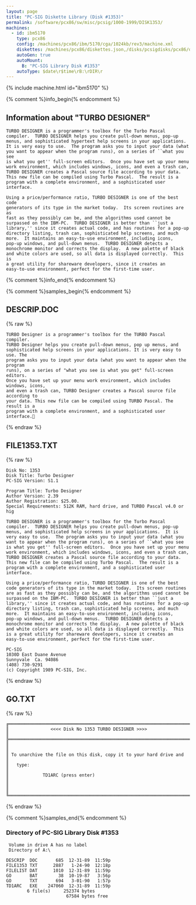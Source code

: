 ```yaml
---
layout: page
title: "PC-SIG Diskette Library (Disk #1353)"
permalink: /software/pcx86/sw/misc/pcsig/1000-1999/DISK1353/
machines:
  - id: ibm5170
    type: pcx86
    config: /machines/pcx86/ibm/5170/cga/1024kb/rev3/machine.xml
    diskettes: /machines/pcx86/diskettes.json,/disks/pcsigdisks/pcx86/diskettes.json
    autoGen: true
    autoMount:
      B: "PC-SIG Library Disk #1353"
    autoType: $date\r$time\rB:\rDIR\r
---
```


{% include machine.html id="ibm5170" %}

{% comment %}info_begin{% endcomment %}

## Information about "TURBO DESIGNER"

    TURBO DESIGNER is a programmer's toolbox for the Turbo Pascal
    compiler.  TURBO DESIGNER helps you create pull-down menus, pop-up
    menus, and sophisticated hypertext help screens in your applications.
    It is very easy to use.  The program asks you to input your data (what
    you want to appear when the program runs), on a series of ``what you see
    is what you get'' full-screen editors.  Once you have set up your menu
    work environment, which includes windows, icons, and even a trash can,
    TURBO DESIGNER creates a Pascal source file according to your data.
    This new file can be compiled using Turbo Pascal.  The result is a
    program with a complete environment, and a sophisticated user
    interface.
    
    Using a price/performance ratio, TURBO DESIGNER is one of the best code
    generators of its type in the market today.  Its screen routines are as
    fast as they possibly can be, and the algorithms used cannot be
    surpassed on the IBM-PC.  TURBO DESIGNER is better than ``just a
    library,'' since it creates actual code, and has routines for a pop-up
    directory listing, trash can, sophisticated help screens, and much
    more.  It maintains an easy-to-use environment, including icons,
    pop-up windows, and pull-down menus.  TURBO DESIGNER detects a
    monochrome monitor and corrects the display.  A new palette of black
    and white colors are used, so all data is displayed correctly.  This is
    a great utility for shareware developers, since it creates an
    easy-to-use environment, perfect for the first-time user.
{% comment %}info_end{% endcomment %}

{% comment %}samples_begin{% endcomment %}

## DESCRIP.DOC

{% raw %}
```
TURBO Designer is a programmer's toolbox for the TURBO Pascal compiler.
TURBO Designer helps you create pull-down menus, pop up menus, and
sophisticated help screens in your applications. It is very easy to use. The
program asks you to input your data (what you want to appear when the program
runs), on a series of "what you see is what you get" full-screen editors.
Once you have set up your menu work environment, which includes windows, icons,
and even a trash can, TURBO Designer creates a Pascal source file according to
your data. This new file can be compiled using TURBO Pascal. The result is a
program with a complete environment, and a sophisticated user interface.
```
{% endraw %}

## FILE1353.TXT

{% raw %}
```
Disk No: 1353                                                           
Disk Title: Turbo Designer                                              
PC-SIG Version: S1.1                                                    
                                                                        
Program Title: Turbo Designer                                           
Author Version: 2.39                                                    
Author Registration: $25.00.                                            
Special Requirements: 512K RAM, hard drive, and TURBO Pascal v4.0 or hig
                                                                        
TURBO DESIGNER is a programmer's toolbox for the Turbo Pascal           
compiler.  TURBO DESIGNER helps you create pull-down menus, pop-up      
menus, and sophisticated help screens in your applications.  It is      
very easy to use.  The program asks you to input your data (what you    
want to appear when the program runs), on a series of ``what you see    
is what you get'' full-screen editors.  Once you have set up your menu  
work environment, which includes windows, icons, and even a trash can,  
TURBO DESIGNER creates a Pascal source file according to your data.     
This new file can be compiled using Turbo Pascal.  The result is a      
program with a complete environment, and a sophisticated user           
interface.                                                              
                                                                        
Using a price/performance ratio, TURBO DESIGNER is one of the best      
code generators of its type in the market today.  Its screen routines   
are as fast as they possibly can be, and the algorithms used cannot be  
surpassed on the IBM-PC.  TURBO DESIGNER is better than ``just a        
library,'' since it creates actual code, and has routines for a pop-up  
directory listing, trash can, sophisticated help screens, and much      
more.  It maintains an easy-to-use environment, including icons,        
pop-up windows, and pull-down menus.  TURBO DESIGNER detects a          
monochrome monitor and corrects the display.  A new palette of black    
and white colors are used, so all data is displayed correctly.  This    
is a great utility for shareware developers, since it creates an        
easy-to-use environment, perfect for the first-time user.               
                                                                        
PC-SIG                                                                  
1030D East Duane Avenue                                                 
Sunnyvale  Ca. 94086                                                    
(408) 730-9291                                                          
(c) Copyright 1989 PC-SIG, Inc.                                         
```
{% endraw %}

## GO.TXT

{% raw %}
```
╔═════════════════════════════════════════════════════════════════════════╗
║                <<<< Disk No 1353 TURBO DESIGNER >>>>                    ║
╠═════════════════════════════════════════════════════════════════════════╣
║                                                                         ║
║ To unarchive the file on this disk, copy it to your hard drive and      ║
║   type:                                                                 ║
║             TD1ARC (press enter)                                        ║
║                                                                         ║
╚═════════════════════════════════════════════════════════════════════════╝
```
{% endraw %}

{% comment %}samples_end{% endcomment %}

### Directory of PC-SIG Library Disk #1353

     Volume in drive A has no label
     Directory of A:\

    DESCRIP  DOC       685  12-31-89  11:59p
    FILE1353 TXT      2887   1-24-90  12:18p
    FILELIST DAT      1010  12-31-89  11:59p
    GO       BAT        38  10-19-87   3:56p
    GO       TXT       694   3-01-90   1:57p
    TD1ARC   EXE    247060  12-31-89  11:59p
            6 file(s)     252374 bytes
                           67584 bytes free
